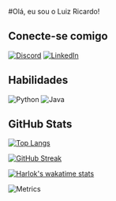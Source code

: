 #Olá, eu sou o Luiz Ricardo!

## Conecte-se comigo
[![Discord](https://img.shields.io/badge/Discord-000?style=for-the-badge&logo=discord)](https://www.discord.com/in/rickluizms/)
[![LinkedIn](https://img.shields.io/badge/LinkedIn-000?style=for-the-badge&logo=linkedin&logoColor=0E76A8)](https://www.linkedin.com/in/rickluizms/)

## Habilidades
![Python](https://img.shields.io/badge/Python-000?style=for-the-badge&logo=python)
![Java](https://img.shields.io/badge/Java-000?style=for-the-badge&logo=java)

## GitHub Stats

[![Top Langs](https://github-readme-stats-git-masterrstaa-rickstaa.vercel.app/api/top-langs/?username=rickluizms&layout=compact&bg_color=000&border_color=30A3DC&title_color=E94D5F&text_color=FFF&count_private=true)](https://github.com/anuraghazra/github-readme-stats)

[![GitHub Streak](https://streak-stats.demolab.com/?user=rickluizms&theme=bear&background=000&border=30A3DC&dates=FFF)](https://git.io/streak-stats)

[![Harlok's wakatime stats](https://github-readme-stats.vercel.app/api/wakatime?username=rickluizms&layout=compact&bg_color=000&border_color=30A3DC&title_color=E94D5F&text_color=FFF&hide=Ezhil,CLASS,GDScript3,ActionScript,GDScript,Other,Properties,Text)](https://github.com/anuraghazra/github-readme-stats)

![Metrics](https://metrics.lecoq.io/rickluizms?template=classic&isocalendar=1&languages=1&achievements=1&base=header%2C%20activity%2C%20community%2C%20repositories%2C%20metadata&base.indepth=false&base.hireable=false&base.skip=false&isocalendar=false&isocalendar.duration=half-year&languages=false&languages.limit=8&languages.threshold=0%25&languages.other=false&languages.colors=github&languages.sections=most-used&languages.indepth=false&languages.analysis.timeout=15&languages.analysis.timeout.repositories=7.5&languages.categories=markup%2C%20programming&languages.recent.categories=markup%2C%20programming&languages.recent.load=300&languages.recent.days=14&achievements=false&achievements.threshold=C&achievements.secrets=true&achievements.display=detailed&achievements.limit=0&config.timezone=America%2FSao_Paulo)
  



  

  
